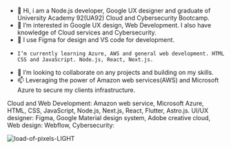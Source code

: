 - 👋 Hi, i am a Node.js developer, Google UX designer and graduate of University Academy 92(UA92) Cloud and Cybersecurity Bootcamp.
- 👀 I’m interested in Google UX design, Web Development. I also have knowledge of Cloud services and Cybersecurity.
-  🌱 I use Figma for design and VS code for development.
-     I’m currently learning Azure, AWS and general web development. HTML CSS and JavaScript. Node.js, React, Next.js.
- 💞️ I’m looking to collaborate on any projects and building on my skills.
- 📫 Leveraging the power of Amazon web services(AWS) and Microsoft Azure to secure my clients infrastructure.

Cloud and Web Development: Amazon web service, Microsoft Azure, HTML, CSS, JavaScript, Node.js, Next.js, React, Flutter, Astro.js. 
UI/UX designer: Figma, Google Material design system, Adobe creative cloud, 
Web design: Webflow,
Cybersecurity:


![load-of-pixels-LIGHT](https://github.com/tadyPi/tadyPi/assets/129111332/f2ffb84c-c31f-4a4a-988a-83092608996e)
